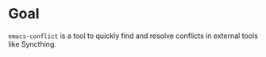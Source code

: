 # Goal

`emacs-conflict` is a tool to quickly find and resolve conflicts in
external tools like Syncthing.
